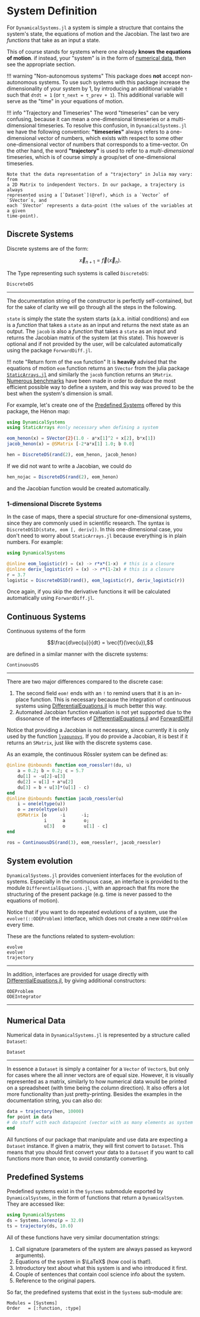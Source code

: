 # System Definition
For `DynamicalSystems.jl` a system is simple a structure that contains the system's state, the equations of motion and the Jacobian. The last two are *functions* that take as an input a state.

This of course stands for systems where one already **knows the equations of motion**.
if instead, your "system" is in the form of [numerical data](#numerical-data), then see the appropriate section.


!!! warning "Non-autonomous systems"
    This package does **not** accept non-autonomous systems. To use such systems with this package increase
    the dimensionality of your system by 1, by introducing an additional variable
    `τ` such that `dτdt = 1` (or `τ_next = τ_prev + 1`).
    This additional variable will serve as
    the "time" in your equations of motion.

!!! info "Trajectory and Timeseries"
    The word "timeseries" can be very confusing, because it can mean a one-dimensional
    timeseries or a multi-dimensional timeseries. To resolve this confusion, in
    `DynamicalSystems.jl` we have the following convention: **"timeseries"** always
    refers to a one-dimensional vector of numbers, which exists with respect to
    some other one-dimensional vector of numbers that corresponds to a time-vector.
    On the other hand,
    the word **"trajectory"** is used to refer to a *multi-dimensional* timeseries,
    which is of course simply a group/set of one-dimensional timeseries.

    Note that the data representation of a "trajectory" in Julia may vary: from
    a 2D Matrix to independent Vectors. In our package, a trajectory is always
    represented using a [`Dataset`](@ref), which is a `Vector` of `SVector`s, and
    each `SVector` represents a data-point (the values of the variables at a given
    time-point).


## Discrete Systems
Discrete systems are of the form:
```math
\vec{x}_{n+1} = \vec{f}(\vec{x}_n).
```
The Type representing such systems is called `DiscreteDS`:
```@docs
DiscreteDS
```
---

The documentation string of the constructor is perfectly self-contained, but for the sake of clarity we will go through all the steps in the following.

`state` is simply the state the system starts (a.k.a. initial conditions) and
`eom` is a *function* that takes a `state` as an input and returns the next state
as an output.
The `jacob` is also a *function* that takes a `state` as an input and returns the
Jacobian matrix of the system (at this state).
This however is optional and if not provided by the user, will be calculated automatically using the package `ForwardDiff.jl`.

!!! note "Return form of the `eom` function"
    It is **heavily** advised that the equations of motion `eom` function returns an `SVector` from
    the julia package [`StaticArrays.jl`](https://github.com/JuliaArrays/StaticArrays.jl) and similarly the `jacob` function returns an `SMatrix`. [Numerous benchmarks](https://github.com/Datseris/DynamicalSystems.jl/tree/master/test/benchmarks) have been made in order to deduce the most efficient possible way to define
    a system, and this way was proved to be the best when the system's dimension is small.

For example, let's create one of the [Predefined Systems](#predefined-systems) offered by this package, the Hénon map:
```julia
using DynamicalSystems
using StaticArrays #only necessary when defining a system

eom_henon(x) = SVector{2}(1.0 - a*x[1]^2 + x[2], b*x[1])
jacob_henon(x) = @SMatrix [-2*a*x[1] 1.0; b 0.0]

hen = DiscreteDS(rand(2), eom_henon, jacob_henon)
```
If we did not want to write a Jacobian, we could do
```julia
hen_nojac = DiscreteDS(rand(2), eom_henon)
```
and the Jacobian function would be created automatically.

### 1-dimensional Discrete Systems
In the case of maps, there a special structure for one-dimensional systems, since
they are commonly used in scientific research.
The syntax is `DiscreteDS1D(state, eom [, deriv])`.
In this one-dimensional case, you don't need to worry about `StaticArrays.jl`
because everything is in plain numbers. For example:
```julia
using DynamicalSystems

@inline eom_logistic(r) = (x) -> r*x*(1-x)  # this is a closure
@inline deriv_logistic(r) = (x) -> r*(1-2x) # this is a closure
r = 3.7
logistic = DiscreteDS1D(rand(), eom_logistic(r), deriv_logistic(r))
```
Once again, if you skip the derivative functions it will be calculated automatically
using `ForwardDiff.jl`.

## Continuous Systems
Continuous systems of the form
```math
\frac{d\vec{u}}{dt} = \vec{f}(\vec{u}),
```
are defined in a similar manner with the discrete systems:
```@docs
ContinuousDS
```
---
There are two major differences compared to the discrete case:

1. The second field `eom!` ends with an `!` to remind users that it is an in-place
   function. This is necessary because the integration of continuous systems using
   [DifferentialEquations.jl](https://github.com/JuliaDiffEq/DifferentialEquations.jl)
   is much better this way.
2. Automated Jacobian function evaluation is not yet supported due to the dissonance
   of the interfaces of [DifferentialEquations.jl](https://github.com/JuliaDiffEq/DifferentialEquations.jl) and [ForwardDiff.jl](https://github.com/JuliaDiff/ForwardDiff.jl)

Notice that providing a Jacobian is not necessary, since currently it is only used by
the function [`lyapunovs`](lyapunovs/#DynamicalSystems.lyapunovs).
If you do provide a Jacobian,
it is best if it returns an `SMatrix`, just like with the discrete systems case.

As an example, the continuous Rössler system can be defined as:
```julia
@inline @inbounds function eom_roessler!(du, u)
    a = 0.2; b = 0.2; c = 5.7
    du[1] = -u[2]-u[3]
    du[2] = u[1] + a*u[2]
    du[3] = b + u[3]*(u[1] - c)
end
@inline @inbounds function jacob_roessler(u)
    i = one(eltype(u))
    o = zero(eltype(u))
    @SMatrix [o     -i      -i;
              i      a       o;
              u[3]   o       u[1] - c]
end

ros = ContinuousDS(rand(3), eom_roessler!, jacob_roessler)
```


## System evolution
`DynamicalSystems.jl` provides convenient interfaces for the evolution of systems. Especially in the continuous case, an interface is provided to the module `DifferentialEquations.jl`, with an approach that fits more the structuring of the present package (e.g. time is never passed to the equations of motion).

Notice that if you want to do repeated evolutions of a system, use the
`evolve!(::ODEProblem)` interface, which does not create a new `ODEProblem` every time.

These are the functions related to system-evolution:
```@docs
evolve
evolve!
trajectory
```
---
In addition, interfaces are provided for usage directly with [DifferentialEquations.jl](https://github.com/JuliaDiffEq/DifferentialEquations.jl), by giving additional constructors:
```@docs
ODEProblem
ODEIntegrator
```
---

## Numerical Data
Numerical data in `DynamicalSystems.jl` is represented by a structure called
`Dataset`:
```@docs
Dataset
```
---
In essence a `Dataset` is simply a container for a `Vector` of `Vector`s, but only for
cases where the all inner vectors are of equal size.
However, it
is visually represented as a matrix, similarly to how numerical data would be printed
on a spreadsheet (with time being the *column* direction). It also offers a lot more
functionality than just pretty-printing.
Besides the examples in the documentation string,
you can also do:
```julia
data = trajectory(hen, 10000)
for point in data
# do stuff with each datapoint (vector with as many elements as system dimension)
end
```

All functions of our package that manipulate and use data are expecting a `Dataset` instance. If given
a matrix, they will first convert to `Dataset`. This means that you should first
convert your data to a `Dataset` if you want to call functions more than once, to avoid
constantly converting.

## Predefined Systems
Predefined systems exist in the `Systems` submodule exported by `DynamicalSystems`, in the form of functions that return a `DynamicalSystem`. They are accessed
like:
```julia
using DynamicalSystems
ds = Systems.lorenz(ρ = 32.0)
ts = trajectory(ds, 10.0)
```

All of these functions have very similar documentation strings:

1. Call signature (parameters of the system are always passed as keyword arguments).
1. Equations of the system in $\LaTeX$ (how cool is that!).
1. Introductory text about what this system is and who introduced it first.
2. Couple of sentences that contain cool science info about the system.
3. Reference to the original papers.

So far, the predefined systems that exist in the `Systems` sub-module are:
```@autodocs
Modules = [Systems]
Order   = [:function, :type]
```
